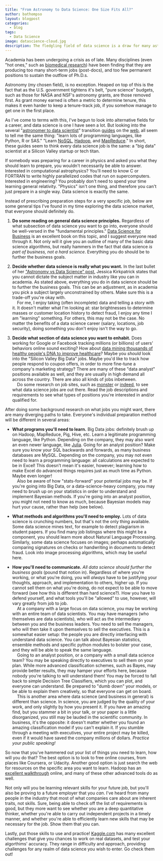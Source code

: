 ```yaml
---
title: "From Astronomy to Data Science: One Size Fits All?"
author: bathompso
layout: blogpost
categories:
  - blog
tags:
  - Data Science
image: datascience-cloud.jpg
description: The fledgling field of data science is a draw for many astronomers, but why do so many "transition guides" seem to think data science positions exist solely within Silicon Valley?
---
```


Academia has been undergoing a crisis as of late. Many disciplines (even "hot ones," such as [biomedical research](http://arstechnica.com/science/2014/04/is-us-biomedical-research-heading-for-a-breakdown/)) have been finding that they are producing too many short-term jobs (post-docs), and too few permanent positions to sustain the outflow of Ph.D.s.

Astronomy (my chosen field), is no exception. Heaped on top of this is the fact that as the U.S. government tightens it's belt, "pure science" budgets, such as those for NASA and NSF's astronomy grants, are those removed first. As grant money earned is often a metric to determine tenure, this makes it even harder to keep a tenure-track job, if you somehow manage to get one in the first place.

As I've come to terms with this, I've begun to look into alternative fields for a career, and data science is one I have seen a lot. But looking into the several "[astronomer to data scientist](http://womeninastronomy.blogspot.com/2013/01/datascience.html)" transition [guides](http://womeninastronomy.blogspot.com/2013/01/astroVdatascience.html) on the [web](http://betterbayes.wordpress.com/2014/07/24/preperation-for-a-transition-to-data-science/), all seem to tell me the same thing: "learn lots of programming languages, like Python, R or SAS." "Learn [NoSQL](http://en.m.wikipedia.org/wiki/NoSQL), [Hadoop](http://hadoop.apache.org), and [MapReduce](http://en.m.wikipedia.org/wiki/Mapreduce)." In short, these guides seem to think every data science job is the same: a "big data" scientist at a Silicon Valley startup or tech titan.

If somebody was preparing for a career in physics and asked you what they should learn to prepare, you wouldn't necessarily be able to answer. Interested in computational astrophysics? You'll need to know C or FORTRAN to write highly parallelized codes that run on supercomputers. Interested in engineering? You probably don't need to spend your time learning general relativity. "Physics" isn't one thing, and therefore you can't just prepare in a single way. Data science is exactly the same.

Instead of prescribing preparation steps for a very specific job, below are some general tips I've found in my time exploring the data science market, that everyone should definitely do.

1. **Do some reading on general data science principles.** Regardless of what subsection of data science you want to go into, everyone should be well-versed in the "fundamental principles." [Data Science for Business](http://www.amazon.com/Data-Science-Business-data-analytic-thinking/dp/1449361323/) is an excellent book on this topic, and I suggest everyone read through it. Not only will it give you an outline of many of the basic data science algorithms, but really hammers in the fact that data science *is part of business, not a hard science*. Everything you do should be to further the business goals.

2. **Decide whether data science is really what you want.** In the last bullet of her ["Astronomy vs Data Science" post](http://womeninastronomy.blogspot.com/2013/01/astroVdatascience.html), Jessica Kirkpatrick states that you cannot dictate the subject matter in industry like you can in academia. As stated above, everything you do in data science should be to further the business goals. This can be an adjustment, as in academia you pick a subject largely unconstrained by others. Make sure this is a trade-off you're okay with.  
&nbsp;&nbsp;&nbsp;&nbsp;For me, I enjoy taking (often incomplete) data and telling a story with it. It doesn't matter what I'm looking at: star brightnesses to determine masses or customer location history to detect fraud, I enjoy any time I am "learning" something. For others, this may not be the case. No matter the benefits of a data science career (salary, locations, job security), doing something you don't enjoy isn't the way to go.

3. **Decide what section of data science you want to enhabit.** Does working for Google or Facebook tracking millions (or billions) of users' behaviors online sound exciting? How about [data mining thousands of healthy people's DNA to improve healthcare](http://ars.to/1zc3H6r)? Maybe you *should* look into the "Silicon Valley Big Data" jobs. Maybe you'd like to track how people respond to coupon offers, in order to more fine-tune a company's marketing strategy? There are many of these "data analyst" positions available as well, and they are usually in high demand all across the country. There are also all kinds of jobs inbetween.  
&nbsp;&nbsp;&nbsp;&nbsp;Do some research on job sites, such as [monster](http://jobsearch.monster.com/search/data-science_5) or [indeed](http://www.indeed.com/jobs?q=data+science&l=), to see what data science jobs are out there. Read the job descriptions and requirements to see what types of positions you're interested in and/or qualified for.

After doing some background research on what jobs you might want, there are many diverging paths to take. Everyone's individual preparation method will be different in several areas:

* **What programs you'll need to learn.** Big Data jobs: definitely brush up on Hadoop, MapReduce, Pig, Hive, etc. Learn a legitimate programming language, like Python. Depending on the company, they may also want an even newer language, like [Julia](http://julialang.org). Going for an analyst position? Make sure you know your SQL backwards and forwards, as many business databases are MySQL. Depending on the company, you may not even need to learn a programming language: all calculations are expected to be in Excel! This doesn't mean it's easier, however; learning how to make Excel do advanced things requires just as much time as Python. Maybe even longer!  
&nbsp;&nbsp;&nbsp;&nbsp;Also be aware of how "stats-forward" your potential jobs may be. If you're going into Big Data, or a data-science-heavy company, you may need to brush up on your statistics in order to understand and implement Bayesian methods. If you're going into an analyst position, you might not need to know as much, because Bayesian models may hurt your cause, rather than help (see below).

* **What methods and algorithms you'll need to employ.** Lots of data science is crunching numbers, but that's not the only thing available. Some data science mines text, for example to detect plagiarism in student papers. If you find many job listingss where this might be a component, you should learn more about Natural Language Processing. Similarly, some data science focuses on images; perhaps automatically comparing signatures on checks or handwriting in documents to detect fraud. Look into image processing algorithms, which may be useful here.

* **How you'll need to communicate.** *All data science should further the business goals* (pound that notion in). Regardless of where you're working, or what you're doing, you will *always* have to be justifying your thoughts, approach, and implementation to others, higher up. If you cannot sell them on what you're doing, do not expect to be able to move forward (see how this is different than hard science?). How you have to defend yourself, and what tools you'll be "allowed" to use, however, will vary greatly from job to job.  
&nbsp;&nbsp;&nbsp;&nbsp;At a company with a large focus on data science, you may be working with an entire team of data scientists. You may have managers (who themselves are data scientists), who will act as the intermediary between you and the business leaders. You need to sell the managers, who will then take it upon themselves to sell the executives. This is a somewhat easier setup: the people you are directly interfacing with understand data science. You can talk about Bayesian statistics, ensemble methods and specific python modules to bolster your case, and they will be able to speak the same language.  
&nbsp;&nbsp;&nbsp;&nbsp;Going to an analyst position, or a company with a small data science team? You may be speaking directly to executives to sell them on your plan. While more advanced classification schemes, such as Bayes, may provide better results, they may hamper your efforts here, because nobody you're talking to will understand them! You may be forced to fall back to simple Decision Tree Classifiers, which you can plot, and everyone can understand. Be prepared to "dumb down" your models, or be able to explain them creatively, so that everyone can get on board.  
&nbsp;&nbsp;&nbsp;&nbsp;This is another area where data science (and business in general) is different than science. In science, you are judged by the quality of your work, and only slightly by how you present it. If you have an amazing find, but you stammer a bit in your talk, or your paper is a little disorganized, you still may be lauded in the scientific community. In business, it's the opposite: it doesn't matter whether you found an amazing classification model if you can't explain it. If you stumble through a meeting with executives, your entire project may be killed, even if it would have saved the company millions of dollars. *Practice your public speaking!*

So now that you've hammered out your list of things you need to learn, how will you do that? The best option is to look to free online courses, from places like Coursera, or Udacity. Another good option is just search the web for resources on the specific area you want to learn. Hadoop has an [excellent walkthrough](http://lintool.github.io/Cloud9/) online, and many of these other advanced tools do as well.

Not only will you be learning relevant skills for your future job, but you'll also be proving to a future employer that you *can*. I've heard from many people in the industry that most of what companies care about are inherent traits, not skills. Sure, being able to check off the list of requirements is good, but they more want to see whether you are a deep quantitative thinker, whether you're able to carry out independent projects in a timely manner, and whether you're able to efficiently learn new skills that may be necessary for the job. Show them that you can.

Lastly, put those skills to use and practice! [Kaggle.com](http://www.kaggle.com) has many excellent challenges that give you chances to work on real datasets, and test your algorthims' accuracy. They range in difficulty and approach, providing challenges for any realm of data science you wish to enter. Go check them out!


